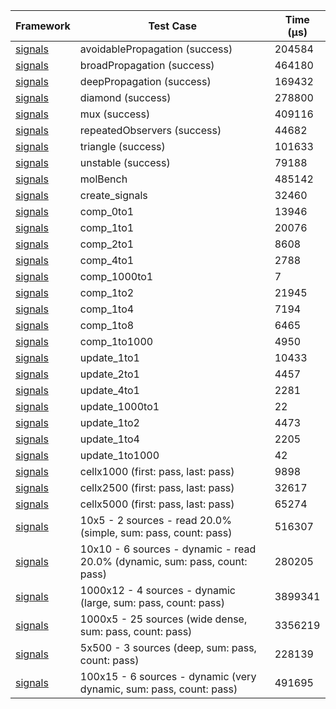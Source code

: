 | Framework | Test Case | Time (μs) |
| --- | --- | --- |
| [signals](https://github.com/rodydavis/signals.dart) | avoidablePropagation (success) | 204584 |
| [signals](https://github.com/rodydavis/signals.dart) | broadPropagation (success) | 464180 |
| [signals](https://github.com/rodydavis/signals.dart) | deepPropagation (success) | 169432 |
| [signals](https://github.com/rodydavis/signals.dart) | diamond (success) | 278800 |
| [signals](https://github.com/rodydavis/signals.dart) | mux (success) | 409116 |
| [signals](https://github.com/rodydavis/signals.dart) | repeatedObservers (success) | 44682 |
| [signals](https://github.com/rodydavis/signals.dart) | triangle (success) | 101633 |
| [signals](https://github.com/rodydavis/signals.dart) | unstable (success) | 79188 |
| [signals](https://github.com/rodydavis/signals.dart) | molBench | 485142 |
| [signals](https://github.com/rodydavis/signals.dart) | create_signals | 32460 |
| [signals](https://github.com/rodydavis/signals.dart) | comp_0to1 | 13946 |
| [signals](https://github.com/rodydavis/signals.dart) | comp_1to1 | 20076 |
| [signals](https://github.com/rodydavis/signals.dart) | comp_2to1 | 8608 |
| [signals](https://github.com/rodydavis/signals.dart) | comp_4to1 | 2788 |
| [signals](https://github.com/rodydavis/signals.dart) | comp_1000to1 | 7 |
| [signals](https://github.com/rodydavis/signals.dart) | comp_1to2 | 21945 |
| [signals](https://github.com/rodydavis/signals.dart) | comp_1to4 | 7194 |
| [signals](https://github.com/rodydavis/signals.dart) | comp_1to8 | 6465 |
| [signals](https://github.com/rodydavis/signals.dart) | comp_1to1000 | 4950 |
| [signals](https://github.com/rodydavis/signals.dart) | update_1to1 | 10433 |
| [signals](https://github.com/rodydavis/signals.dart) | update_2to1 | 4457 |
| [signals](https://github.com/rodydavis/signals.dart) | update_4to1 | 2281 |
| [signals](https://github.com/rodydavis/signals.dart) | update_1000to1 | 22 |
| [signals](https://github.com/rodydavis/signals.dart) | update_1to2 | 4473 |
| [signals](https://github.com/rodydavis/signals.dart) | update_1to4 | 2205 |
| [signals](https://github.com/rodydavis/signals.dart) | update_1to1000 | 42 |
| [signals](https://github.com/rodydavis/signals.dart) | cellx1000 (first: pass, last: pass) | 9898 |
| [signals](https://github.com/rodydavis/signals.dart) | cellx2500 (first: pass, last: pass) | 32617 |
| [signals](https://github.com/rodydavis/signals.dart) | cellx5000 (first: pass, last: pass) | 65274 |
| [signals](https://github.com/rodydavis/signals.dart) | 10x5 - 2 sources - read 20.0% (simple, sum: pass, count: pass) | 516307 |
| [signals](https://github.com/rodydavis/signals.dart) | 10x10 - 6 sources - dynamic - read 20.0% (dynamic, sum: pass, count: pass) | 280205 |
| [signals](https://github.com/rodydavis/signals.dart) | 1000x12 - 4 sources - dynamic (large, sum: pass, count: pass) | 3899341 |
| [signals](https://github.com/rodydavis/signals.dart) | 1000x5 - 25 sources (wide dense, sum: pass, count: pass) | 3356219 |
| [signals](https://github.com/rodydavis/signals.dart) | 5x500 - 3 sources (deep, sum: pass, count: pass) | 228139 |
| [signals](https://github.com/rodydavis/signals.dart) | 100x15 - 6 sources - dynamic (very dynamic, sum: pass, count: pass) | 491695 |
